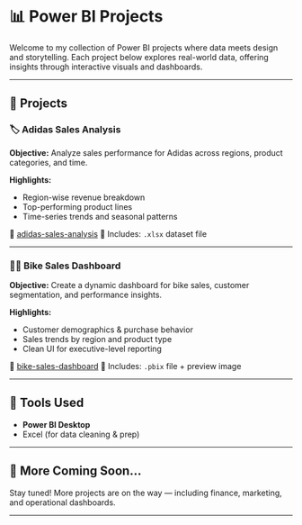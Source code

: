 # 📊 Power BI Projects

Welcome to my collection of Power BI projects where data meets design and storytelling. Each project below explores real-world data, offering insights through interactive visuals and dashboards.

---

## 🔷 Projects

### 🏷️ Adidas Sales Analysis
**Objective:** Analyze sales performance for Adidas across regions, product categories, and time.

**Highlights:**
- Region-wise revenue breakdown
- Top-performing product lines
- Time-series trends and seasonal patterns

📂 [adidas-sales-analysis](./adidas-sales-analysis)
📄 Includes: `.xlsx` dataset file

---

### 🚴‍♂️ Bike Sales Dashboard
**Objective:** Create a dynamic dashboard for bike sales, customer segmentation, and performance insights.

**Highlights:**
- Customer demographics & purchase behavior
- Sales trends by region and product type
- Clean UI for executive-level reporting

📂 [bike-sales-dashboard](./bike-sales-dashboard)
📄 Includes: `.pbix` file + preview image

---

## 💼 Tools Used
- **Power BI Desktop**
- Excel (for data cleaning & prep)

---

## 🔗 More Coming Soon...
Stay tuned! More projects are on the way — including finance, marketing, and operational dashboards.

---
